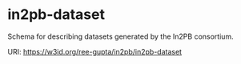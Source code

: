 # in2pb-dataset

Schema for describing datasets generated by the In2PB consortium.

URI: https://w3id.org/ree-gupta/in2pb/in2pb-dataset

